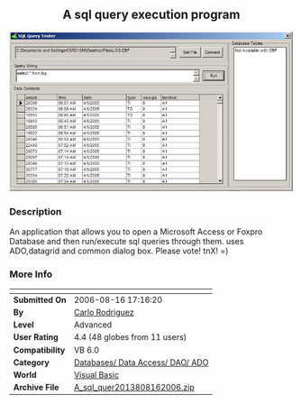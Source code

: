 ﻿<div align="center">

## A sql query execution program

<img src="PIC2006816194043784.JPG">
</div>

### Description

An application that allows you to open a Microsoft Access or Foxpro Database and then run/execute sql queries through them. uses ADO,datagrid and common dialog box. Please vote! tnX! =)
 
### More Info
 


<span>             |<span>
---                |---
**Submitted On**   |2006-08-16 17:16:20
**By**             |[Carlo Rodriguez](https://github.com/Planet-Source-Code/PSCIndex/blob/master/ByAuthor/carlo-rodriguez.md)
**Level**          |Advanced
**User Rating**    |4.4 (48 globes from 11 users)
**Compatibility**  |VB 6\.0
**Category**       |[Databases/ Data Access/ DAO/ ADO](https://github.com/Planet-Source-Code/PSCIndex/blob/master/ByCategory/databases-data-access-dao-ado__1-6.md)
**World**          |[Visual Basic](https://github.com/Planet-Source-Code/PSCIndex/blob/master/ByWorld/visual-basic.md)
**Archive File**   |[A\_sql\_quer2013808162006\.zip](https://github.com/Planet-Source-Code/carlo-rodriguez-a-sql-query-execution-program__1-66286/archive/master.zip)








